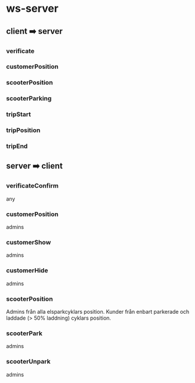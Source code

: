 # ws-server

## client ➡️ server

### verificate

### customerPosition

### scooterPosition

### scooterParking

### tripStart

### tripPosition

### tripEnd

## server ➡️ client

### verificateConfirm

any

### customerPosition

admins

### customerShow

admins

### customerHide

admins

### scooterPosition

Admins från alla elsparkcyklars position. Kunder från enbart parkerade och laddade (> 50% laddning) cyklars position.

### scooterPark

admins

### scooterUnpark

admins
